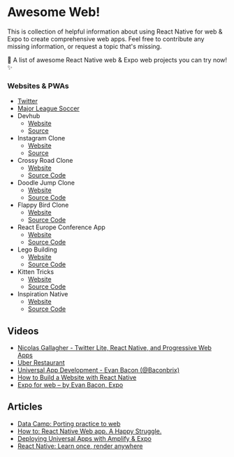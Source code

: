 # Awesome Web!

This is collection of helpful information about using React Native for web & Expo to create comprehensive web apps. Feel free to contribute any missing information, or request a topic that's missing.

💙 A list of awesome React Native web & Expo web projects you can try now! ✨

### Websites & PWAs

* [Twitter](https://twitter.com)
* [Major League Soccer](https://matchcenter.mlssoccer.com/)
* Devhub
  * [Website](https://devhubapp.com)
  * [Source](https://github.com/devhubapp/devhub/)
* Instagram Clone
  * [Website](https://Expogram.netlify.com)
  * [Source](https://github.com/evanbacon/instagram)
* Crossy Road Clone
  * [Website](https://crossyroad.netlify.com)
  * [Source Code](https://github.com/EvanBacon/Expo-Crossy-Road)
* Doodle Jump Clone
  * [Website](https://doodlejump.netlify.com)
  * [Source Code](https://github.com/EvanBacon/expo-doodle-jump)
* Flappy Bird Clone
  * [Website](https://flappybacon.netlify.com)
  * [Source Code](https://github.com/EvanBacon/react-flappy-bird)
* React Europe Conference App
  * [Website](http://europe.netlify.com)
  * [Source Code](https://github.com/EvanBacon/react-europe-2018-mobile)
* Lego Building
  * [Website](https://ldr.netlify.com)
  * [Source Code](https://github.com/EvanBacon/Lego-Expo)
* Kitten Tricks
  * [Website](https://akveo.github.io/react-native-ui-kitten/)
  * [Source Code](https://github.com/akveo/kittenTricks)
* Inspiration Native
  * [Website](https://inspiration-native.netlify.com/)
  * [Source Code](https://github.com/flexbox/inspiration-native)

## Videos

* [Nicolas Gallagher - Twitter Lite, React Native, and Progressive Web Apps ](https://www.youtube.com/watch?v=tFFn39lLO-U)
* [Uber Restaurant](https://www.youtube.com/watch?v=RV9rxrNIxnY)
* [Universal App Development - Evan Bacon \(@Baconbrix\)](https://www.youtube.com/watch?v=UcjCuWy81YM)
* [How to Build a Website with React Native](https://www.youtube.com/watch?v=Czih6w57P9A)
* [Expo for web – by Evan Bacon, Expo](https://www.youtube.com/watch?reload=9&v=jt7NCutWcUU)

## Articles

* [Data Camp: Porting practice to web](https://www.datacamp.com/community/tech/porting-practice-to-web-part1)
* [How to: React Native Web app. A Happy Struggle.](https://blog.bitsrc.io/how-to-react-native-web-app-a-happy-struggle-aea7906f4903)
* [Deploying Universal Apps with Amplify & Expo](https://blog.expo.io/deploying-universal-apps-with-amplify-expo-510c53021d42)
* [React Native: Learn once, render anywhere](https://courses.davidl.fr/presentations/react-native-web/#/)
